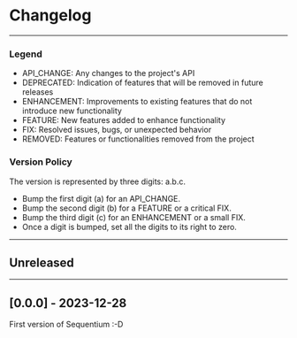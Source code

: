 
# Changelog

---
### Legend

- API_CHANGE: Any changes to the project's API
- DEPRECATED: Indication of features that will be removed in future releases
- ENHANCEMENT: Improvements to existing features that do not introduce new functionality
- FEATURE: New features added to enhance functionality
- FIX: Resolved issues, bugs, or unexpected behavior
- REMOVED: Features or functionalities removed from the project

### Version Policy

The version is represented by three digits: a.b.c.
- Bump the first digit (a) for an API_CHANGE.
- Bump the second digit (b) for a FEATURE or a critical FIX.
- Bump the third digit (c) for an ENHANCEMENT or a small FIX.
- Once a digit is bumped, set all the digits to its right to zero.

---
## Unreleased


---
## [0.0.0] - 2023-12-28

First version of Sequentium :-D 

